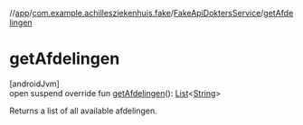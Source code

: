 //[app](../../../index.md)/[com.example.achillesziekenhuis.fake](../index.md)/[FakeApiDoktersService](index.md)/[getAfdelingen](get-afdelingen.md)

# getAfdelingen

[androidJvm]\
open suspend override fun [getAfdelingen](get-afdelingen.md)(): [List](https://kotlinlang.org/api/latest/jvm/stdlib/kotlin.collections/-list/index.html)&lt;[String](https://kotlinlang.org/api/latest/jvm/stdlib/kotlin/-string/index.html)&gt;

Returns a list of all available afdelingen.

